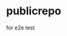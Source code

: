 # publicrepo
for e2e test

















































































































































































































































































































































